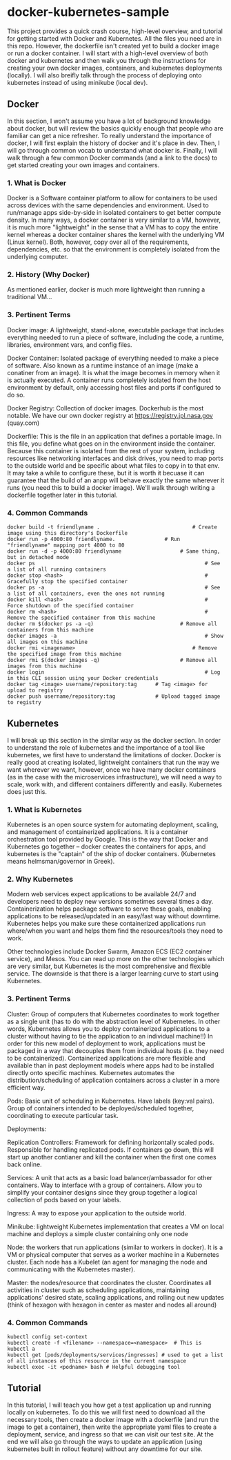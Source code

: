 # docker-kubernetes-sample
This project provides a quick crash course, high-level overview, and tutorial for getting started with Docker and Kubernetes. All the files you need are in this repo. However, the dockerfile isn't created yet to build a docker image or run a docker container. I will start with a high-level overview of both docker and kubernetes and then walk you through the instructions for creating your own docker images, containers, and kubernetes deployments (locally). I will also breifly talk through the process of deploying onto kubernetes instead of using minikube (local dev).

## Docker
In this section, I won't assume you have a lot of background knowledge about docker, but will review the basics quickly enough that people who are familiar can get a nice refresher. To really understand the importance of docker, I will first explain the history of docker and it's place in dev. Then, I will go through common vocab to understand what docker is. Finally, I will walk through a few common Docker commands (and a link to the docs) to get started creating your own images and containers.

### 1. What is Docker
Docker is a Software container platform to allow for containers to be used across devices with the same dependencies and environment. Used to run/manage apps side-by-side in isolated containers to get better compute density. In many ways, a docker container is very similar to a VM, however, it is much more "lightweight" in the sense that a VM has to copy the entire kernel whereas a docker container shares the kernel with the underlying VM (Linux kernel). Both, however, copy over all of the requirements, dependencies, etc. so that the environment is completely isolated from the underlying computer.

### 2. History (Why Docker)
As mentioned earlier, docker is much more lightweight than running a traditional VM...

### 3. Pertinent Terms
Docker image: A lightweight, stand-alone, executable package that includes everything needed to run a piece of software, including the code, a runtime, libraries, environment vars, and config files.

Docker Container: Isolated package of everything needed to make a piece of software. Also known as a runtime instance of an image (make a conatiner from an image). It is what the image becomes in memory when it is actually executed. A container runs completely isolated from the host environment by default, only accessing host files and ports if configured to do so.

Docker Registry: Collection of docker images. Dockerhub is the most notable. We have our own docker registry at https://registry.jpl.nasa.gov (quay.com)

Dockerfile: This is the file in an application that defines a portable image. In this file, you define what goes on in the environment inside the container. Because this container is isolated from the rest of your system, including resources like networking interfaces and disk drives, you need to map ports to the outside world and be specific about what files to copy in to that env. It may take a while to configure these, but it is worth it becuase it can guarantee that the build of an anpp will behave exactly the same wherever it runs (you need this to build a docker image). We'll walk through writing a dockerfile together later in this tutorial.

### 4. Common Commands
```
docker build -t friendlyname .         		                # Create image using this directory's Dockerfile
docker run -p 4000:80 friendlyname.                # Run "friendlyname" mapping port 4000 to 80
docker run -d -p 4000:80 friendlyname      			    # Same thing, but in detached mode
docker ps                                                       # See a list of all running containers
docker stop <hash>                                              # Gracefully stop the specified container
docker ps -a                                                    # See a list of all containers, even the ones not running
docker kill <hash>                                              # Force shutdown of the specified container
docker rm <hash>                                                # Remove the specified container from this machine
docker rm $(docker ps -a -q)               		        # Remove all containers from this machine
docker images -a                                                # Show all images on this machine
docker rmi <imagename>                           		    # Remove the specified image from this machine
docker rmi $(docker images -q)                         	# Remove all images from this machine
docker login                                                    # Log in this CLI session using your Docker credentials
docker tag <image> username/repository:tag   	# Tag <image> for upload to registry
docker push username/repository:tag    			# Upload tagged image to registry
```


## Kubernetes
I will break up this section in the similar way as the docker section. In order to understand the role of kubernetes and the importance of a tool like kubernetes, we first have to understand the limitations of docker. Docker is really good at creating isolated, lightweight containers that run the way we want wherever we want, however, once we have many docker containers (as in the case with the microservices infrastructure), we will need a way to scale, work with, and different containers differently and easily. Kubernetes does just this.

### 1. What is Kubernetes
Kubernetes is an open source system for automating deployment, scaling, and management of containerized applications. It is a container orchestration tool provided by Google. This is the way that Docker and Kubernetes go together – docker creates the containers for apps, and kubernetes is the "captain" of the ship of docker containers. (Kubernetes means helmsman/governor in Greek).

### 2. Why Kubernetes
Modern web services expect applications to be available 24/7 and developers need to deploy new versions sometimes several times a day. Containerization helps package software to serve these goals, enabling applications to be released/updated in an easy/fast way without downtime. Kubernetes helps you make sure these containerized applications run where/when you want and helps them find the resources/tools they need to work.

Other technologies include Docker Swarm, Amazon ECS (EC2 container service), and Mesos. You can read up more on the other technologies which are very similar, but Kubernetes is the most comprehensive and flexible service. The downside is that there is a larger learning curve to start using Kubernetes.

### 3. Pertinent Terms
Cluster: Group of computers that Kubernetes coordinates to work together as a single unit (has to do with the abstraction level of Kubernetes. In other words, Kubernetes allows you to deploy containerized applications to a cluster without having to tie the application to an individual machine!!) In order for this new model of deployment to work, applications must be packaged in a way that decouples them from individual hosts (i.e. they need to be containerized). Containerized applications are more flexible and available than in past deployment models where apps had to be installed directly onto specific machines. Kubernetes automates the distribution/scheduling of application containers across a cluster in a more efficient way.

Pods: Basic unit of scheduling in Kubernetes. Have labels (key:val pairs). Group of containers intended to be deployed/scheduled together, coordinating to execute particular task.

Deployments:

Replication Controllers: Framework for defining horizontally scaled pods. Responsible for handling replicated pods. If containers go down, this will start up another contianer and kill the container when the first one comes back online.

Services: A unit that acts as a basic load balancer/ambassador for other containers. Way to interface with a group of containers. Allow you to simplify your container designs since they group together a logical collection of pods based on your labels.

Ingress: A way to expose your application to the outside world.

Minikube: lightweight Kubernetes implementation that creates a VM on local machine and deploys a simple cluster containing only one node

Node: the workers that run applications (similar to workers in docker). It is a VM or physical computer that serves as a worker machine in a Kubernetes cluster. Each node has a Kubelet (an agent for managing the node and communicating with the Kubernetes master).

Master: the nodes/resource that coordinates the cluster. Coordinates all activities in cluster such as scheduling applications, maintaining applications’ desired state, scaling applications, and rolling out new updates (think of hexagon with hexagon in center as master and nodes all around)

### 4. Common Commands
```
kubectl config set-context 
kubectl create -f <filename> --namespace=<namespace>  # This is 
kubectl a
kubectl get [pods/deployments/services/ingresses] # used to get a list of all instances of this resource in the current namespace
kubectl exec -it <podname> bash # Helpful debugging tool
```
## Tutorial
In this tutorial, I will teach you how get a test application up and running locally on kubernetes. To do this we will first need to download all the necessary tools, then create a docker image with a dockerfile (and run the image to get a container), then write the appropriate yaml files to create a deployment, service, and ingress so that we can visit our test site. At the end we will also go through the ways to update an application (using kubernetes built in rollout feature) without any downtime for our site.







